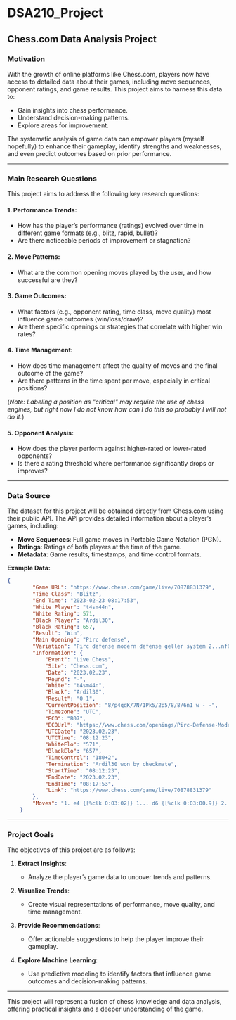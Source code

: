 
# DSA210_Project

## Chess.com Data Analysis Project

### Motivation

With the growth of online platforms like Chess.com, players now have access to detailed data about their games, including move sequences, opponent ratings, and game results. This project aims to harness this data to:

- Gain insights into chess performance.
- Understand decision-making patterns.
- Explore areas for improvement.

The systematic analysis of game data can empower players (myself hopefully) to enhance their gameplay, identify strengths and weaknesses, and even predict outcomes based on prior performance.

---

### Main Research Questions

This project aims to address the following key research questions:

#### 1. Performance Trends:
- How has the player’s performance (ratings) evolved over time in different game formats (e.g., blitz, rapid, bullet)?
- Are there noticeable periods of improvement or stagnation?

#### 2. Move Patterns:
- What are the common opening moves played by the user, and how successful are they?

#### 3. Game Outcomes:
- What factors (e.g., opponent rating, time class, move quality) most influence game outcomes (win/loss/draw)?
- Are there specific openings or strategies that correlate with higher win rates?

#### 4. Time Management:
- How does time management affect the quality of moves and the final outcome of the game?
- Are there patterns in the time spent per move, especially in critical positions?

(*Note: Labeling a position as "critical" may require the use of chess engines, but right now I do not know how can I do this so probably I will not do it.*)

#### 5. Opponent Analysis:
- How does the player perform against higher-rated or lower-rated opponents?
- Is there a rating threshold where performance significantly drops or improves?

---

### Data Source

The dataset for this project will be obtained directly from Chess.com using their public API. The API provides detailed information about a player’s games, including:

- **Move Sequences**: Full game moves in Portable Game Notation (PGN).
- **Ratings**: Ratings of both players at the time of the game.
- **Metadata**: Game results, timestamps, and time control formats.

**Example Data:**

```json
{
        "Game URL": "https://www.chess.com/game/live/70878831379",
        "Time Class": "Blitz",
        "End Time": "2023-02-23 08:17:53",
        "White Player": "t4sm44n",
        "White Rating": 571,
        "Black Player": "Ardil30",
        "Black Rating": 657,
        "Result": "Win",
        "Main Opening": "Pirc defense",
        "Variation": "Pirc defense modern defense geller system 2...nf6 3.nc3 g6",
        "Information": {
            "Event": "Live Chess",
            "Site": "Chess.com",
            "Date": "2023.02.23",
            "Round": "-",
            "White": "t4sm44n",
            "Black": "Ardil30",
            "Result": "0-1",
            "CurrentPosition": "8/p4qqK/7N/1Pk5/2p5/8/8/6n1 w - -",
            "Timezone": "UTC",
            "ECO": "B07",
            "ECOUrl": "https://www.chess.com/openings/Pirc-Defense-Modern-Defense-Geller-System-2...Nf6-3.Nc3-g6",
            "UTCDate": "2023.02.23",
            "UTCTime": "08:12:23",
            "WhiteElo": "571",
            "BlackElo": "657",
            "TimeControl": "180+2", 
            "Termination": "Ardil30 won by checkmate",
            "StartTime": "08:12:23",
            "EndDate": "2023.02.23",
            "EndTime": "08:17:53",
            "Link": "https://www.chess.com/game/live/70878831379"
        },
        "Moves": "1. e4 {[%clk 0:03:02]} 1... d6 {[%clk 0:03:00.9]} 2. Nf3 {[%clk 0:03:03]} 2... Nf6 {[%clk 0:03:00.4]} 3. Nc3 {[%clk 0:03:03.8]} ..... "
    }
```


---

### Project Goals

The objectives of this project are as follows:

1. **Extract Insights**:
   - Analyze the player’s game data to uncover trends and patterns.

2. **Visualize Trends**:
   - Create visual representations of performance, move quality, and time management.

3. **Provide Recommendations**:
   - Offer actionable suggestions to help the player improve their gameplay.

4. **Explore Machine Learning**:
   - Use predictive modeling to identify factors that influence game outcomes and decision-making patterns.

---

This project will represent a fusion of chess knowledge and data analysis, offering practical insights and a deeper understanding of the game.
